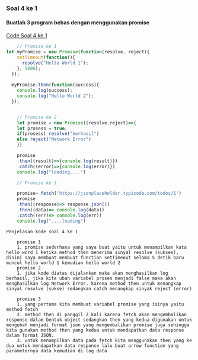 ### Soal 4 ke 1
#### Buatlah 3 program bebas dengan menggunakan promise

[Code Soal 4 ke 1](https://playcode.io/737194/)

```javascript
    // Promise ke 1
let myPromise = new Promise(function(resolve, reject){
    setTimeout(function(){
      resolve("Hello World 1");
    }, 5000);
  });
  
  myPromise.then(function(success){
    console.log(success);
    console.log("Hello World 2");
  });


    // Promise ke 2
    let promise = new Promise((resolve,reject)=>{
    let prosess = true;
    if(prosess) resolve("berhasil")
    else reject("Network Error")
    })

    promise
    .then((result)=>{console.log(result)})
    .catch((error)=>{console.log(error)})
    console.log("loading....")

    // Promise ke 3

    promise= fetch('https://jsonplaceholder.typicode.com/todos/1')
    promise
    .then((response)=> response.json())
    .then((data)=> console.log(data))
    .catch((err)=> console.log(err))
    console.log("....loading")
```
    Penjelasan kode soal 4 ke 1

        promise 1
        1. promise sederhana yang saya buat yaitu untuk menampilkan kata hello word 1 ketika method then menerima sinyal resolve (sukses), disini saya membuat membuat function setTimeout selama 5 detik baru muncul hello world 1 kemudian hello world 2 
        promise 2
        1. jika kode diatas dijalankan maka akan menghasilkan log berhasil, jika kita ubah variabel proses menjadi false maka akan menghasilkan log Network Error. karena method then untuk menangkap sinyal resolve (sukse) sedangkan catch menangkap sinyak reject (error)

        promise 3
        1. yang pertama kita membuat variabel promise yang isinya yaitu method fetch 
        2. method then di panggil 2 kali karena fetch akan mengembalikan response dalam bentuk object sedangkan then yang kedua digunakan untuk mengubah menjadi format json yang mengembalikan promise juga sehingga kita gunakan method then yang kedua untuk mendapatkan data response dalam format JSON.
        3. untuk menampilkan data pada fetch kita menggunakan then yang ke dua untuk mendapatkan data response lalu buat arrow function yang parameternya data kemudian di log data